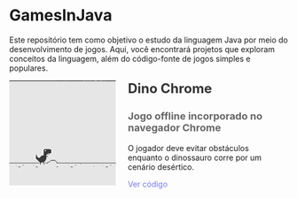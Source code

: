 # GamesInJava
Este repositório tem como objetivo o estudo da linguagem Java por meio do desenvolvimento de jogos. Aqui, você encontrará projetos que exploram conceitos da linguagem, além do código-fonte de jogos simples e populares.

<div style="display: inline-block; width: 200px; vertical-align: top; margin-right: 10px;">
  <img src="DinoChrome/imagem/img.png" alt="Imagem" style="height: 190px;">
</div>

<div style="display: inline-block; width: calc(100% - 220px);">
  <h2 style="margin-top: 0; font-size: 24px; color: #333;">Dino Chrome</h2>
  <h3 style="font-size: 18px; color: #666;">Jogo offline incorporado no navegador Chrome</h3>
  <p style="margin-top: 0;">O jogador deve evitar obstáculos enquanto o dinossauro corre por um cenário desértico.</p>
  <div>
    <a href="DinoChrome" style="color: rgb(120, 120, 255); text-decoration: none;">Ver código</a>
  </div>
</div>
